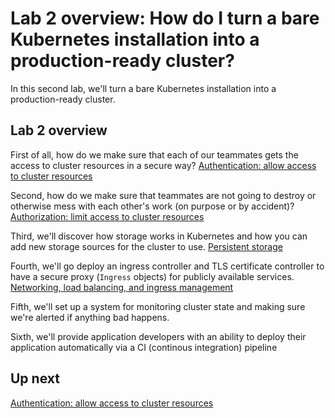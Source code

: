 # Lab 2 overview: How do I turn a bare Kubernetes installation into a production-ready cluster?

In this second lab, we'll turn a bare Kubernetes installation into a production-ready cluster.

## Lab 2 overview

First of all, how do we make sure that each of our teammates gets the access to cluster resources in a secure way? [Authentication: allow access to cluster resources](/labs/lab2/authentication.md)

Second, how do we make sure that teammates are not going to destroy or otherwise mess with each other's work (on purpose or by accident)? [Authorization: limit access to cluster resources](/labs/lab2/)

Third, we'll discover how storage works in Kubernetes and how you can add new storage sources for the cluster to use. [Persistent storage](/labs/lab2/)

Fourth, we'll go deploy an ingress controller and TLS certificate controller to have a secure proxy (`Ingress` objects) for publicly available services. [Networking, load balancing, and ingress management](/labs/lab2/)

Fifth, we'll set up a system for monitoring cluster state and making sure we're alerted if anything bad happens.

Sixth, we'll provide application developers with an ability to deploy their application automatically via a CI (continous integration) pipeline

## Up next

[Authentication: allow access to cluster resources](/labs/lab2/authentication.md)
